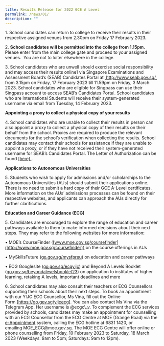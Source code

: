 ```yaml
---
title: Results Release for 2022 GCE A Level
permalink: /news/01/
description: ""
---
```



<p>
1. School candidates can return to college to receive their results in their respective assigned venues from 2.30pm on Friday 17 February 2023.
</p>

<p>
	2. <b>School candidates will be permitted into the college from 1.15pm.</b>  Please enter from the main college gate and proceed to your assigned venues.  You are not to loiter elsewhere in the college.
</p>

<p>
3. School candidates who are unwell should exercise social responsibility and may access their results online1 via Singapore Examinations and Assessment Board’s (SEAB) Candidates Portal at <a href="www.seab.gov.sg" target="_new"> http://www.seab.gov.sg/ </a> from 3.15pm on Friday, 17 February 2023 till 11.59pm on Friday, 3 March 2023. School candidates who are eligible for Singpass can use their Singpass account to access SEAB’s Candidates Portal. School candidates who are International Students will receive their system-generated username via email from Tuesday, 14 February 2023.
	</p>
  

**Appointing a proxy to collect a physical copy of your results**

<p>
4. School candidates who are unable to collect their results in person can also appoint a proxy to collect a physical copy of their results on their behalf from the school. Proxies are required to produce the relevant documents for the school’s verification when collecting the results. School candidates may contact their schools for assistance if they are unable to appoint a proxy, or if they have not received their system-generated username for SEAB’s Candidates Portal. The Letter of Authorization can be found <a href="https://yijc.moe.edu.sg/qql/slot/u155/Main/YIJC%20Letter%20of%20Authorisation%202023.pdf" target="_new">[here] </a>.
</p>
  

**Applications to Autonomous Universities** 

<p>
5. Students who wish to apply for admissions and/or scholarships to the Autonomous Universities (AUs) should submit their applications online. There is no need to submit a hard copy of their GCE A-Level certificates. More information on the AUs’ admissions processes can be found on their respective websites, and applicants can approach the AUs directly for further clarifications. 
</p>
  

**Education and Career Guidance (ECG)** 

<p>
5. Candidates are encouraged to explore the range of education and career pathways available to them to make informed decisions about their next steps. They may refer to the following websites for more information: 

• MOE’s CourseFinder ([www.moe.gov.sg/coursefinder](http://www.moe.gov.sg/coursefinder)) on the course offerings in AUs 

• MySkillsFuture ([go.gov.sg/mysfpreu](https://go.gov.sg/mysfpreu)) on education and career pathways 

• ECG Googlesite ([go.gov.sg/ecgyijc](http://go.gov.sg/ecgyijc)) and Beyond A Levels Booklet ([go.gov.sg/beyondalevelsbooklet23](http://go.gov.sg/beyondalevelsbooklet23)) on application to institutes of higher learning, retaking A levels, important deadlines and more
</p>
  
<p>
6. School candidates may also consult their teachers or ECG Counsellors supporting their schools about their next steps. To book an appointment with our YIJC ECG Counsellor, Ms Vina, fill out the Online Form <a href="https://go.gov.sg/yijcecg" target="_new">[https://go.gov.sg/yijcecg]</a>. You can also contact Ms Vina via the Telegram App. Her username is @ecgc\_v. To complement the ECG services provided by schools, candidates may make an appointment for counselling with an ECG Counsellor from the ECG Centre at MOE (Grange Road) via the <a href ="go.gov.sg/moe-ecg-centre" target = "_new">e-Appointment</a> system, calling the ECG hotline at 6831 1420, or emailing MOE_ECG@moe.gov.sg. The MOE ECG Centre will offer online or phone counselling from Friday, 10 February 2023 to Saturday, 18 March 2023 (Weekdays: 9am to 5pm; Saturdays: 9am to 12pm).
</p>